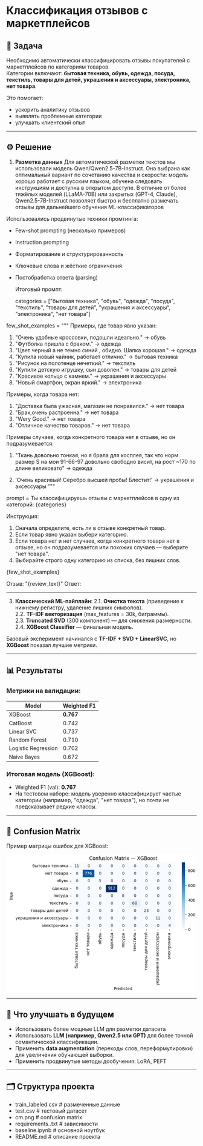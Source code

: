 #  Классификация отзывов с маркетплейсов

## 📌 Задача
Необходимо автоматически классифицировать отзывы покупателей с маркетплейсов по категориям товаров.  
Категории включают: **бытовая техника, обувь, одежда, посуда, текстиль, товары для детей, украшения и аксессуары, электроника, нет товара**.  

Это помогает:
- ускорить аналитику отзывов
- выявлять проблемные категории  
- улучшать клиентский опыт

---

## ⚙️ Решение

1) **Разметка данных**
Для автоматической разметки текстов мы использовали модель Qwen/Qwen2.5-7B-Instruct.
Она выбрана как оптимальный вариант по сочетанию качества и скорости: модель хорошо работает с русским языком, обучена следовать инструкциям и доступна в открытом доступе.
В отличие от более тяжёлых моделей (LLaMA-70B) или закрытых (GPT-4, Claude), Qwen2.5-7B-Instruct позволяет быстро и бесплатно размечать отзывы для дальнейшего обучения ML-классификаторов

Использовались продвинутые техники промтинга: 

- Few-shot prompting (несколько примеров)
- Instruction prompting
- Форматирование и структурированность 
- Ключевые слова и жёсткие ограничения
- Постобработка ответа (parsing)

  Итоговый промпт:

  categories = ["бытовая техника", "обувь", "одежда", "посуда", "текстиль",
              "товары для детей", "украшения и аксессуары", "электроника", "нет товара"]

few_shot_examples = """
Примеры, где товар явно указан:
1. "Очень удобные кроссовки, подошли идеально." → обувь
2. "Футболка пришла с браком." → одежда
3. "Цвет черный а не темно синий , обидно. Шапка хорошая." → одежда
3. "Купила новый чайник, работает отлично." → бытовая техника
4. "Рисунок на полотенце нечеткий." → текстиль
5. "Купили детскую игрушку, сын доволен." → товары для детей
6. "Красивое кольцо с камнем." → украшения и аксессуары
7. "Новый смартфон, экран яркий." → электроника

Примеры, когда товара нет: 
1. "Доставка была ужасная, магазин не понравился." → нет товара
2. "Брак,очень растроенна." → нет товара
3. "Wery Good." → нет товара
4. "Отличное качество товаров." → нет товара

Примеры случаев, когда конкретного товара нет в отзыве, но он подразумевается:
1) "Ткань довольно тонкая, но я брала для косплея, так что норм. 
размер S на мои 91-66-97 довольно свободно висит, на рост ~170 по длине великовато" → одежда

2) 'Очень красивый! Серебро высшей пробы! Блестит!' → украшения и аксессуары
"""

prompt = 
Ты классифицируешь отзывы с маркетплейсов в одну из категорий:
{categories}

Инструкция: 
1. Сначала определите, есть ли в отзыве конкретный товар.
2. Если товар явно указан выбери категорию.
3. Если товара нет и нет случаев, когда конкретного товара нет в отзыве, 
но он подразумевается или похожих случаев — выберите "нет товара".
4. Выбирайте строго одну категорию из списка, без лишних слов.

{few_shot_examples}

Отзыв: "{review_text}"
Ответ:

---

3)  **Классический ML-пайплайн**:
2.1. **Очистка текста** (приведение к нижнему регистру, удаление лишних символов).  
2.2. **TF-IDF векторизация** (max_features = 30k, биграммы).  
2.3. **Truncated SVD** (300 компонент) — для снижения размерности.  
2.4. **XGBoost Classifier** — финальная модель.  

Базовый эксперимент начинался с **TF-IDF + SVD + LinearSVC**, но **XGBoost** показал лучшие метрики.  

---

## 📊 Результаты

### Метрики на валидации:
| Model               | Weighted F1 |
|----------------------|-------------|
| XGBoost              | **0.767**   |
| CatBoost             | 0.742       |
| Linear SVC           | 0.737       |
| Random Forest        | 0.710       |
| Logistic Regression  | 0.702       |
| Naive Bayes          | 0.672       |

### Итоговая модель (XGBoost):
- Weighted F1 (val): **0.767**  
- На тестовом наборе: модель уверенно классифицирует частые категории (например, "одежда", "нет товара"), но почти не предсказывает редкие классы.  

---

## 🔎 Confusion Matrix
Пример матрицы ошибок для XGBoost:  

![Confusion Matrix](cm.png)

---

## 🚀 Что улучшать в будущем
- Использовать более мощные LLM для разметки датасета
- Использовать **LLM (например, Qwen2.5 или GPT)** для более точной семантической классификации.  
- Применить **data augmentation** (переходы слов, переформулировки) для увеличения обучающей выборки.  
- Применить продвинутые методы дообучения: LoRA, PEFT
---

## 🗂️ Структура проекта

- train_labeled.csv # размеченные данные
- test.csv # тестовый датасет
- cm.png # confusion matrix
- requirements..txt # зависимости
- baseline.ipynb # основной ноутбук
- README.md # описание проекта
